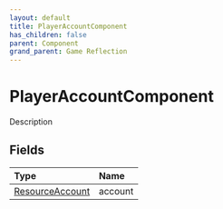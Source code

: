 ```yaml
---
layout: default
title: PlayerAccountComponent
has_children: false
parent: Component
grand_parent: Game Reflection
---
```

# PlayerAccountComponent
Description 

## Fields

| Type | Name |
|:-------------|:--------------|
| [ResourceAccount](/docs/game-reflection/classes/resource_account) | account |

